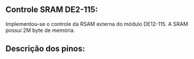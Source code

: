 ## Controle SRAM DE2-115:

Implementou-se o controle da RSAM externa do módulo DE12-115. A SRAM possui 2M byte de memória.

## Descrição dos pinos:


